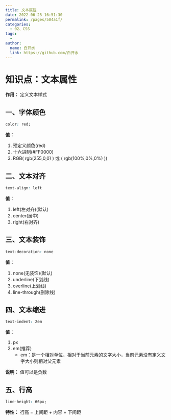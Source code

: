 ```yaml
---
title: 文本属性
date: 2022-06-25 16:51:30
permalink: /pages/504a1f/
categories:
  - 02、CSS
tags:
  - 
author: 
  name: 白开水
  link: https://github.com/白开水
---
```

# 知识点：文本属性

**作用：** 定义文本样式
        
## 一、字体颜色

```css
color: red;
```

**值：**
1. 预定义颜色(red) 
2. 十六进制(#FF0000) 
3. RGB( rgb(255,0,0) ) 或 ( rgb(100%,0%,0%) ))
        

## 二、文本对齐

```css
text-align: left
```

**值：**
1. left(左对齐)(默认) 
2. center(居中) 
3. right(右对齐)

## 三、文本装饰

```css
text-decoration: none
```

**值：** 
1. none(无装饰)(默认)
2. underline(下划线) 
3. overline(上划线) 
4. line-through(删除线)
       
## 四、文本缩进

```css
text-indent: 2em
```

**值：**
1. px
2. em(推荐)
   - em：是一个相对单位，相对于当前元素的文字大小，当前元素没有定义文字大小则相对父元素

**说明：** 值可以是负数

## 五、行高

```css
line-height: 66px;
```

**特性：** 行高 = 上间距 + 内容 + 下间距
